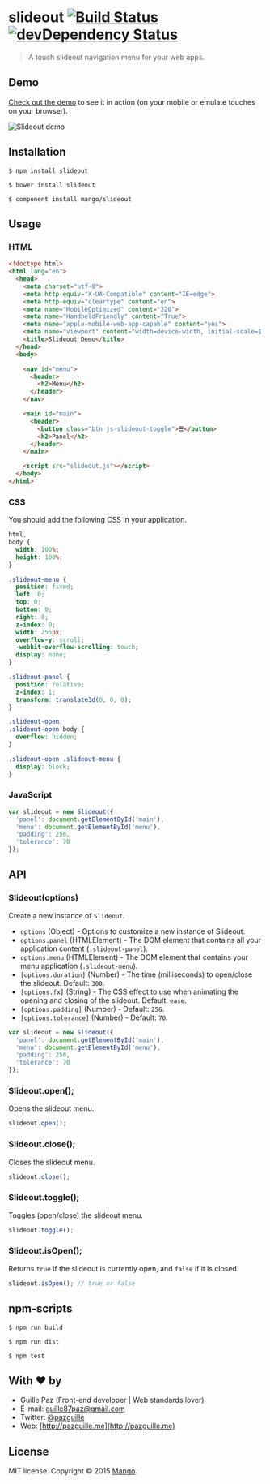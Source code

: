 # slideout [![Build Status](https://secure.travis-ci.org/mango/slideout.png)](http://travis-ci.org/mango/slideout) [![devDependency Status](https://david-dm.org/mango/slideout/dev-status.png)](https://david-dm.org/mango/slideout#info=devDependencies)

> A touch slideout navigation menu for your web apps.

## Demo

[Check out the demo](https://mango.github.io/slideout/) to see it in action (on your mobile or emulate touches on your browser).

<img src="http://i.imgur.com/AWgwlVW.gif" alt="Slideout demo">

## Installation

    $ npm install slideout

    $ bower install slideout

    $ component install mango/slideout

## Usage

### HTML
```html
<!doctype html>
<html lang="en">
  <head>
    <meta charset="utf-8">
    <meta http-equiv="X-UA-Compatible" content="IE=edge">
    <meta http-equiv="cleartype" content="on">
    <meta name="MobileOptimized" content="320">
    <meta name="HandheldFriendly" content="True">
    <meta name="apple-mobile-web-app-capable" content="yes">
    <meta name="viewport" content="width=device-width, initial-scale=1.0, user-scalable=no">
    <title>Slideout Demo</title>
  </head>
  <body>

    <nav id="menu">
      <header>
        <h2>Menu</h2>
      </header>
    </nav>

    <main id="main">
      <header>
        <button class="btn js-slideout-toggle">☰</button>
        <h2>Panel</h2>
      </header>
    </main>

    <script src="slideout.js"></script>
  </body>
</html>
```

### CSS
You should add the following CSS in your application.

```css
html,
body {
  width: 100%;
  height: 100%;
}

.slideout-menu {
  position: fixed;
  left: 0;
  top: 0;
  bottom: 0;
  right: 0;
  z-index: 0;
  width: 256px;
  overflow-y: scroll;
  -webkit-overflow-scrolling: touch;
  display: none;
}

.slideout-panel {
  position: relative;
  z-index: 1;
  transform: translate3d(0, 0, 0);
}

.slideout-open,
.slideout-open body {
  overflow: hidden;
}

.slideout-open .slideout-menu {
  display: block;
}
```

### JavaScript
```js
var slideout = new Slideout({
  'panel': document.getElementById('main'),
  'menu': document.getElementById('menu'),
  'padding': 256,
  'tolerance': 70
});
```

## API

### Slideout(options)
Create a new instance of `Slideout`.

- `options` (Object) - Options to customize a new instance of Slideout.
- `options.panel` (HTMLElement) - The DOM element that contains all your application content (`.slideout-panel`).
- `options.menu` (HTMLElement) - The DOM element that contains your menu application (`.slideout-menu`).
- `[options.duration]` (Number) - The time (milliseconds) to open/close the slideout. Default: `300`.
- `[options.fx]` (String) - The CSS effect to use when animating the opening and closing of the slideout. Default: `ease`.
- `[options.padding]` (Number) - Default: `256`.
- `[options.tolerance]` (Number) - Default: `70`.

```js
var slideout = new Slideout({
  'panel': document.getElementById('main'),
  'menu': document.getElementById('menu'),
  'padding': 256,
  'tolerance': 70
});
```

### Slideout.open();
Opens the slideout menu.

```js
slideout.open();
```

### Slideout.close();
Closes the slideout menu.

```js
slideout.close();
```

### Slideout.toggle();
Toggles (open/close) the slideout menu.

```js
slideout.toggle();
```

### Slideout.isOpen();
Returns `true` if the slideout is currently open, and `false` if it is closed.

```js
slideout.isOpen(); // true or false
```

## npm-scripts
```
$ npm run build
```

```
$ npm run dist
```

```
$ npm test
```

## With ❤ by
- Guille Paz (Front-end developer | Web standards lover)
- E-mail: [guille87paz@gmail.com](mailto:guille87paz@gmail.com)
- Twitter: [@pazguille](http://twitter.com/pazguille)
- Web: [http://pazguille.me](http://pazguille.me)

## License
MIT license. Copyright © 2015 [Mango](http://getmango.com).
